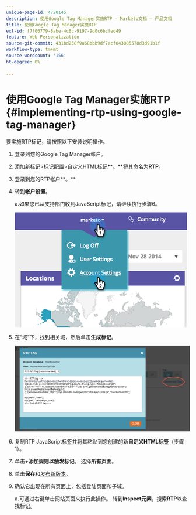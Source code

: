 ```yaml
---
unique-page-id: 4720145
description: 使用Google Tag Manager实施RTP - Marketo文档 — 产品文档
title: 使用Google Tag Manager实施RTP
exl-id: f7f06779-8abe-4c8c-9197-9d0c6bcfed49
feature: Web Personalization
source-git-commit: 431bd258f9a68bbb9df7acf043085578d3d91b1f
workflow-type: tm+mt
source-wordcount: '156'
ht-degree: 0%

---
```


# 使用Google Tag Manager实施RTP {#implementing-rtp-using-google-tag-manager}

要实施RTP标记，请按照以下安装说明操作。

1. 登录到您的Google Tag Manager帐户。

1. 添加新标记>标记配置>自定义HTML标记**。**将其命名为&#x200B;**RTP**。

1. 登录到您的RTP帐户**。**

1. 转到&#x200B;**帐户设置**。

   a.如果您已从支持部门收到JavaScript标记，请继续执行步骤6。

   ![](assets/image2014-11-30-15-3a19-3a21.png)

1. 在“域”下，找到相关域，然后单击&#x200B;**生成标记**。

   ![](assets/image2014-11-30-15-3a20-3a17.png)

1. 复制RTP JavaScript标签并将其粘贴到您创建的新&#x200B;**自定义HTML标签**（步骤1）。

1. 单击&#x200B;**+添加规则以触发标记**。 选择&#x200B;**所有页面**。

1. 单击&#x200B;**保存**&#x200B;和[发布新版本](https://support.google.com/tagmanager/answer/2699097?hl=en)。

1. 确认它出现在所有页面上，包括登陆页面和子域。

   a.可通过右键单击网站页面来执行此操作。 转到&#x200B;**Inspect元素**，搜索&#x200B;**RTP**&#x200B;以查找标记。
